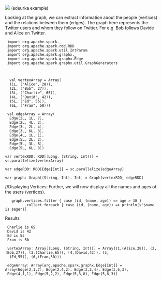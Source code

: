 ![](https://cdn.edureka.co/blog/wp-content/uploads/2017/05/GraphX-Example-Spark-GraphX-Tutorial-Edureka.png) (edeurka example)

Looking at the graph, we can extract information about the people (vertices) and the relations between them (edges). The graph here represents the Twitter users and whom they follow on Twitter. For e.g. Bob follows Davide and Alice on Twitter.

     import org.apache.spark._
     import org.apache.spark.rdd.RDD
     import org.apache.spark.util.IntParam
     import org.apache.spark.graphx._
     import org.apache.spark.graphx.Edge
     import org.apache.spark.graphx.util.GraphGenerators



      val vertexArray = Array(
      (1L, ("Alice", 28)),
      (2L, ("Bob", 27)),
      (3L, ("Charlie", 65)),
      (4L, ("David", 42)),
      (5L, ("Ed", 55)),
      (6L, ("Fran", 50)))

     val edgeArray = Array(
      Edge(2L, 1L, 7),
      Edge(2L, 4L, 2),
      Edge(3L, 2L, 4),
      Edge(3L, 6L, 3),
      Edge(4L, 1L, 1),
      Edge(5L, 2L, 2),
      Edge(5L, 3L, 8),
      Edge(5L, 6L, 3))

    var vertexRDD: RDD[(Long, (String, Int))] = sc.parallelize(vertexArray)

    var edgeRDD: RDD[Edge[Int]] = sc.parallelize(edgeArray)

    var graph: Graph[(String, Int), Int] = Graph(vertexRDD, edgeRDD)


//Displaying Vertices: Further, we will now display all the names and ages of the users (vertices).


       graph.vertices.filter { case (id, (name, age)) => age > 30 }
             .collect.foreach { case (id, (name, age)) => println(s"$name is $age")}

Results 


     Charlie is 65
     David is 42
     Ed is 55
     Fran is 50

     vertexArray: Array[(Long, (String, Int))] = Array((1,(Alice,28)), (2,(Bob,27)), (3,(Charlie,65)), (4,(David,42)), (5,
      (Ed,55)), (6,(Fran,50)))

     edgeArray: Array[org.apache.spark.graphx.Edge[Int]] = Array(Edge(2,1,7), Edge(2,4,2), Edge(3,2,4), Edge(3,6,3), 
     Edge(4,1,1), Edge(5,2,2), Edge(5,3,8), Edge(5,6,3))

